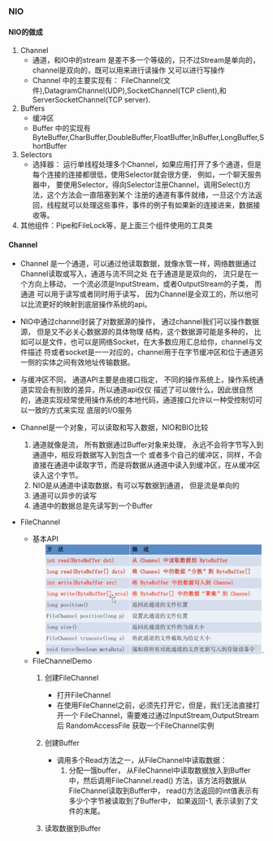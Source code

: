 ### NIO
#### NIO的做成
1. Channel
    * 通道，和IO中的stream 是差不多一个等级的，只不过Stream是单向的，channel是双向的，既可以用来进行读操作
又可以进行写操作
    * Channel 中的主要实现有： FileChannel(文件),DatagramChannel(UDP),SocketChannel(TCP client),和ServerSocketChannel(TCP server).
2. Buffers
   * 缓冲区
   * Buffer 中的实现有ByteBuffer,CharBuffer,DoubleBuffer,FloatBuffer,InBuffer,LongBuffer,ShortBuffer
3. Selectors
   * 选择器： 运行单线程处理多个Channel，如果应用打开了多个通道，但是每个连接的连接都很低，使用Selector就会很方便，
例如，一个聊天服务器中， 要使用Selector，得向Selector注册Channel，调用Select()方法，这个方法会一直阻塞到某个
注册的通道有事件就绪，一旦这个方法返回，线程就可以处理这些事件，事件的例子有如果新的连接进来，数据接收等。
4. 其他组件：Pipe和FileLock等，是上面三个组件使用的工具类
#### Channel
* Channel 是一个通道，可以通过他读取数据，就像水管一样，网络数据通过Channel读取或写入，通道与流不同之处
在于通道是是双向的， 流只是在一个方向上移动， 一个流必须是InputStream，或者OutputStream的子类， 而通道
可以用于读写或者同时用于读写， 因为Channel是全双工的，所以他可以比流更好的映射到底层操作系统的api。
  
* NIO中通过channel封装了对数据源的操作， 通过channel我们可以操作数据源， 但是又不必关心数据源的具体物理
结构，这个数据源可能是多种的， 比如可以是文件，也可以是网络Socket，在大多数应用汇总给你，channel与文件描述
符或者socket是一一对应的，channel用于在字节缓冲区和位于通道另一侧的实体之间有效地址传输数据。

* 与缓冲区不同， 通道API主要是由接口指定， 不同的操作系统上，操作系统通道实现会有别致的差异，所以通道api仅仅
描述了可以做什么，因此很自然的，通道实现经常使用操作系统的本地代码，通道接口允许以一种受控制切可以一致的方式来实现
底层的I/O服务
  
* Channel是一个对象，可以读取和写入数据，NIO和BIO比较
    1. 通道就像是流， 所有数据通过Buffer对象来处理， 永远不会将字节写入到通道中，相反将数据写入到包含一个
或者多个自己的缓冲区，同样，不会直接在通道中读取字节，而是将数据从通道中读入到缓冲区，在从缓冲区读入这个字节。
    2.  NIO是从通道中读取数据，有可以写数据到通道， 但是流是单向的
    3. 通道可以异步的读写
    4. 通道中的数据总是先读写到一个Buffer 

* FileChannel 
    * 基本API
        * ![](img/FileChannel.png)
    * FileChannelDemo
        1. 创建FileChannel
           * 打开FileChannel
           * 在使用FileChannel之前，必须先打开它，但是，我们无法直接打开一个
              FileChannel，需要难过通过InputStream,OutputStream 后 RandomAccessFile
              获取一个FileChannel实例

        2. 创建Buffer
            * 调用多个Read方法之一，从FileChannel中读取数据：
                1. 分配一饿buffer， 从FileChannel中读取数据放入到Buffer中，然后调用FileChannel.read()
方法，该方法将数据从FileChannel读取到Buffer中， read()方法返回的int值表示有多少个字节被读取到了Buffer中，
如果返回-1, 表示读到了文件的末尾。
    
        3. 读取数据到Buffer

         



